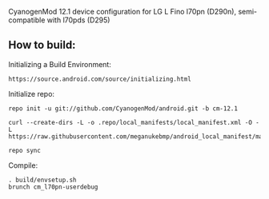 CyanogenMod 12.1 device configuration for LG L Fino l70pn (D290n), semi-compatible with l70pds (D295)


How to build:
-------------

Initializing a Build Environment:

    https://source.android.com/source/initializing.html

Initialize repo:

    repo init -u git://github.com/CyanogenMod/android.git -b cm-12.1

    curl --create-dirs -L -o .repo/local_manifests/local_manifest.xml -O -L https://raw.githubusercontent.com/meganukebmp/android_local_manifest/master/local_manifest.xml
    
    repo sync

Compile:

    . build/envsetup.sh
    brunch cm_l70pn-userdebug
